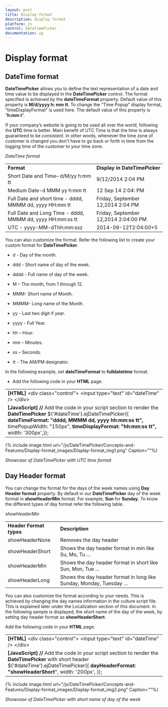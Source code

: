 ```yaml
---
layout: post
title: Display-format
description: display format
platform: js
control: DateTimePicker
documentation: ug
---
```


# Display format

## DateTime format

**DateTimePicker** allows you to define the text representation of a date and time value to be displayed in the **DateTimePicker** control. The format specified is achieved by the **dateTimeFormat** property. Default value of this property is **M/d/yyyy h: mm tt**. To change the “Time Popup” display format, “timeDisplayFormat” is used here. The default value of this property is “**h:mm t**”. 

If your company’s website is going to be used all over the world, following the **UTC** time is better. Main benefit of UTC Time is that the time is always guaranteed to be _consistent_. In other words, whenever the time zone of customer is changed you don't have to go back or forth in time from the logging time of the customer to your time zone.

_DateTime format_

<table>
<tr>
<td>
<b>Format</b></td><td>
<b>Display in DateTimePicker</b></td></tr>
<tr>
<td>
Short Date and Time– d/M/yy h:mm tt</td><td>
9/12/2014 2:04 PM</td></tr>
<tr>
<td>
Medium Date-d MMM yy h:mm tt</td><td>
12 Sep 14 2:04: PM</td></tr>
<tr>
<td>
Full Date and short time - dddd, MMMM dd, yyyy HH:mm tt</td><td>
Friday, September 12,2014 2:04 PM</td></tr>
<tr>
<td>
Full Date and Long Time - dddd, MMMM dd, yyyy HH:mm:ss tt</td><td>
Friday, September 12,2014 2:04:00 PM</td></tr>
<tr>
<td>
UTC - yyyy-MM-dThh:mm:ssz</td><td>
2014-09-12T2:04:00+5</td></tr>
</table>


You can also customize the format. Refer the following list to create your custom format for **DateTimePicker**.

* d - Day of the month.

* ddd - Short name of day of the week.

* dddd - Full name of day of the week.

* M – The month, from 1 through 12.

* MMM- Short name of Month.

* MMMM- Long name of the Month.

* yy - Last two digit if year.

* yyyy - Full Year.

* hh – Hour.

* mm – Minutes.

* ss – Seconds.

* tt - The AM/PM designator.



In the following example, set **dateTimeFormat** to **fulldatetime** format.

* Add the following code in your **HTML** page.



<table>
<tr>
<td>
<b>[HTML]  </b>&lt;div class="control"&gt;        &lt;input type="text" id="dateTime" /&gt;    &lt;/div&gt;</td></tr>
<tr>
<td>
<b>[JavaScript]    </b><b>// </b>Add the code in your script section to render the <b>DateTimePicker </b>$('#dateTime').ejDateTimePicker({<b>            dateTimeFormat: "dddd, MMMM dd, yyyy hh:mm:ss tt",</b>            timePopupWidth: "150px",<b>            timeDisplayFormat: "hh:mm:ss tt",</b>            width: '300px',});</td></tr>
</table>


{% include image.html url="/js/DateTimePicker/Concepts-and-Features/Display-format_images/Display-format_img1.png" Caption=""%}

_Showcase of DateTimePicker with UTC time format_

## Day Header format

You can change the format for the days of the week names using **Day Header format** property. By default in our **DateTimePicker** day of the week format in **showHeaderMin** format. For example, **Sun** for **Sunday**. To know the different types of day format refer the following table.

_showHeaderMin_

<table>
<tr>
<td>
<b>Header Format types</b></td><td>
<b>Description</b></td></tr>
<tr>
<td>
showHeaderNone</td><td>
Removes the day header</td></tr>
<tr>
<td>
showHeaderShort</td><td>
Shows the day header format in min like Su, Mo, Tu …</td></tr>
<tr>
<td>
showHeaderMin</td><td>
Shows the day header format in short like Sun, Mon, Tue …</td></tr>
<tr>
<td>
showHeaderLong</td><td>
Shows the day header format in long like Sunday, Monday, Tuesday …</td></tr>
</table>


You can also customize the format according to your needs. This is achieved by changing the day names information in the culture script file. This is explained later under the Localization section of this document. In the following sample is displayed, the short name of the day of the week, by setting day header format as **showHeaderShort**.

Add the following code in your **HTML** page.



<table>
<tr>
<td>
<b>[HTML]    </b>&lt;div class="control"&gt;        &lt;input type="text" id="dateTime" /&gt;    &lt;/div&gt;</td></tr>
<tr>
<td>
<b>[JavaScript]   </b><b>// </b>Add the code in your script section to render the <b>DateTimePicker</b> with short header<b>        </b> $('#dateTime').ejDateTimePicker({                <b>dayHeaderFormat: "showHeaderShort</b>",                width: '200px',            });</td></tr>
</table>


{% include image.html url="/js/DateTimePicker/Concepts-and-Features/Display-format_images/Display-format_img2.png" Caption=""%}

_Showcase of DateTimePicker with short name of day of the week_

